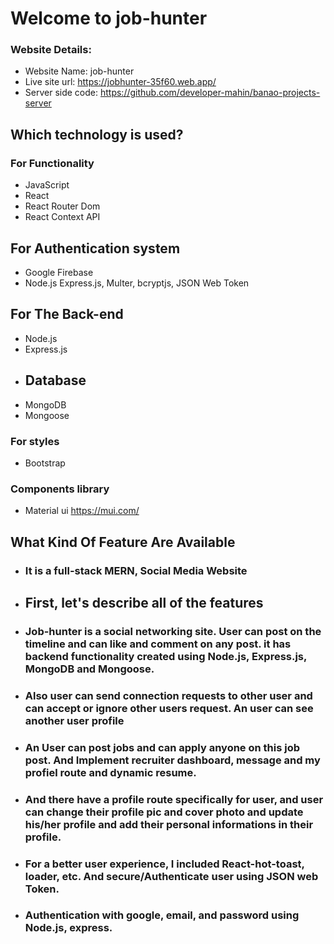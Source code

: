 # Welcome to job-hunter

### Website Details:

- Website Name: job-hunter
- Live site url: https://jobhunter-35f60.web.app/
- Server side code: https://github.com/developer-mahin/banao-projects-server

## Which technology is used?

### For Functionality

- JavaScript
- React
- React Router Dom
- React Context API

## For Authentication system

- Google Firebase
- Node.js Express.js, Multer, bcryptjs, JSON Web Token

## For The Back-end

- Node.js
- Express.js
- ## Database
- MongoDB
- Mongoose

### For styles

- Bootstrap

### Components library

- Material ui https://mui.com/

## What Kind Of Feature Are Available

- ### It is a full-stack MERN, Social Media Website
- ## First, let's describe all of the features

- ### Job-hunter is a social networking site. User can post on the timeline and can like and comment on any post. it has backend functionality created using Node.js, Express.js, MongoDB and Mongoose.
- ### Also user can send connection requests to other user and can accept or ignore other users request. An user can see another user profile
- ### An User can post jobs and can apply anyone on this job post. And Implement recruiter dashboard, message and my profiel route and dynamic resume.
- ### And there have a profile route specifically for user, and user can change their profile pic and cover photo and update his/her profile and add their personal informations in their profile.
- ### For a better user experience, I included React-hot-toast, loader, etc. And secure/Authenticate user using JSON web Token.
- ### Authentication with google, email, and password using Node.js, express.
